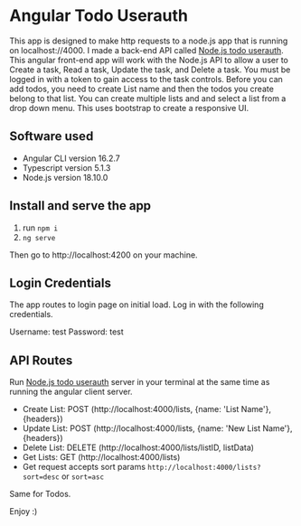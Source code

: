 # Angular Todo Userauth

This app is designed to make http requests to a node.js app that is running on localhost://4000. I made a back-end API called [Node.js todo userauth](https://github.com/iposton/nodejs-todo-userauth). This angular front-end app will work with the Node.js API to allow a user to Create a task, Read a task, Update the task, and Delete a task. You must be logged in with a token to gain access to the task controls. Before you can add todos, you need to create List name and then the todos you create belong to that list. You can create multiple lists and and select a list from a drop down menu. This uses bootstrap to create a responsive UI.  

## Software used

  * Angular CLI version 16.2.7
  * Typescript version 5.1.3
  * Node.js version 18.10.0

## Install and serve the app

1. run `npm i`
2. `ng serve`

Then go to http://localhost:4200 on your machine.

## Login Credentials

The app routes to login page on initial load. Log in with the following credentials.

Username: test
Password: test

## API Routes
Run [Node.js todo userauth](https://github.com/iposton/nodejs-todo-userauth) server in your terminal at the same time as running the angular client server.

* Create List: POST (http://localhost:4000/lists, {name: 'List Name'}, {headers})
* Update List: POST (http://localhost:4000/lists, {name: 'New List Name'}, {headers})
* Delete List: DELETE (http://localhost:4000/lists/listID, listData)
* Get Lists: GET (http://localhost:4000/lists)
* Get request accepts sort params `http://localhost:4000/lists?sort=desc` or `sort=asc`

Same for Todos.

Enjoy :)



